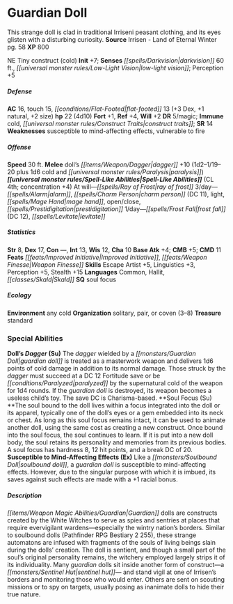﻿---
cssclass: [monsters]
title1: Guardian Doll
desc_short: This strange doll is clad in traditional Irriseni peasant clothing, and
  its eyes glisten with a disturbing curiosity.
title2: Guardian Doll
CR: 3
sources:
- name: Irrisen - Land of Eternal Winter
  page: 58
  link: http://paizo.com/products/btpy8w7f?Pathfinder-Campaign-Setting-Irrisen-Land-of-Eternal-Winter
XP: 800
alignment: NE
size: Tiny
type: construct
subtypes:
- cold
initiative:
  bonus: 7
senses:
  darkvision: 60
  low-light vision: true
AC:
  AC: 16
  touch: 15
  flat_footed: 13
  components:
    dex: 3
    natural: 1
    size: 2
HP:
  HP: 22
  long: 4d10
saves:
  fort: 1
  ref: 4
  will: 2
DR:
- amount: 5
  weakness: magic
immunities:
- cold
- construct traits
SR: 14
weaknesses:
- susceptible to mind-affecting effects
- vulnerable to fire
speeds:
  base: 30
attacks:
  melee:
  - - text: doll's dagger +10 (1d2-1/19-20 plus 1d6 cold and paralysis)
      entries:
      - - damage: 1d2-1
          crit_range: 19-20
        - damage: 1d6
          type: cold
        - effect: paralysis
      attack: doll's dagger
      bonus:
      - 10
spell_like_abilities:
  entries:
  - name: ray of frost
    source: default
    freq: At will
  - name: alarm
    source: default
    freq: 3/day
  - name: charm person
    source: default
    freq: 3/day
    DC: 11
  - name: light
    source: default
    freq: 3/day
  - name: mage hand
    source: default
    freq: 3/day
  - name: open/close
    source: default
    freq: 3/day
  - name: prestidigitation
    source: default
    freq: 3/day
  - superscripts:
    - UC
    name: frost fall
    source: default
    freq: 1/day
    DC: 12
  - name: levitate
    source: default
    freq: 1/day
  sources:
  - name: default
    CL: 4
    concentration: 4
ability_scores:
  STR: 8
  DEX: 17
  CON:
  INT: 13
  WIS: 12
  CHA: 10
BAB: 4
CMB: 5
CMD: 11
feats:
- name: Improved Initiative
- name: Weapon Finesse
skills:
  Escape Artist: 5
  Linguistics: 3
  Perception: 5
  Stealth: 15
languages:
- Common
- Hallit
- Skald
special_qualities:
- soul focus
ecology:
  environment: any cold
  organization: solitary, pair, or coven (3-8)
  treasure_type: standard
special_abilities:
  Doll's Dagger (Su): The dagger wielded by a guardian doll is treated as a masterwork
    weapon and delivers 1d6 points of cold damage in addition to its normal damage.
    Those struck by the dagger must succeed at a DC 12 Fortitude save or be paralyzed
    by the supernatural cold of the weapon for 1d4 rounds. If the guardian doll is
    destroyed, its weapon becomes a useless child's toy. The save DC is Charisma-based.
  Soul Focus (Su): The soul bound to the doll lives within a focus integrated into
    the doll or its apparel, typically one of the doll's eyes or a gem embedded into
    its neck or chest. As long as this soul focus remains intact, it can be used to
    animate another doll, using the same cost as creating a new construct. Once bound
    into the soul focus, the soul continues to learn. If it is put into a new doll
    body, the soul retains its personality and memories from its previous bodies.
    A soul focus has hardness 8, 12 hit points, and a break DC of 20.
  Susceptible to Mind-Affecting Effects (Ex): Like a soulbound doll, a guardian doll
    is susceptible to mind-affecting effects. However, due to the singular purpose
    with which it is imbued, its saves against such effects are made with a +1 racial
    bonus.
desc_long: Guardian dolls are constructs created by the White Witches to serve as
  spies and sentries at places that require evervigilant wardens-especially the wintry
  nation's borders. Similar to soulbound dolls (Pathfinder RPG Bestiary 2 255), these
  strange automatons are infused with fragments of the souls of living beings slain
  during the dolls' creation. The doll is sentient, and though a small part of the
  soul's original personality remains, the witchery employed largely strips it of
  its individuality. Many guardian dolls sit inside another form of construct-a sentinel
  hut- and stand vigil at one of Irrisen's borders and monitoring those who would
  enter. Others are sent on scouting missions or to spy on targets, usually posing
  as inanimate dolls to hide their true nature.

---

# Guardian Doll
This strange doll is clad in traditional Irriseni peasant clothing, and its eyes glisten with a disturbing curiosity.
**Source** Irrisen - Land of Eternal Winter pg. 58
**XP** 800

NE Tiny construct (cold)
**Init** +7; **Senses** _[[spells/Darkvision|darkvision]]_ 60 ft., _[[universal monster rules/Low-Light Vision|low-light vision]]_; Perception +5

##### Defense

**AC** 16, touch 15, _[[conditions/Flat-Footed|flat-footed]]_ 13 (+3 Dex, +1 natural, +2 size)
**hp** 22 (4d10)
**Fort** +1, **Ref** +4, **Will** +2
**DR** 5/magic; **Immune** cold, _[[universal monster rules/Construct Traits|construct traits]]_; **SR** 14
**Weaknesses** susceptible to mind-affecting effects, vulnerable to fire

##### Offense
**Speed** 30 ft.
**Melee** doll’s _[[items/Weapon/Dagger|dagger]]_ +10 (1d2–1/19–20 plus 1d6 cold and _[[universal monster rules/Paralysis|paralysis]]_)
**_[[universal monster rules/Spell-Like Abilities|Spell-Like Abilities]]_** (CL 4th; concentration +4)
At will—_[[spells/Ray of Frost|ray of frost]]_
3/day—_[[spells/Alarm|alarm]]_, _[[spells/Charm Person|charm person]]_ (DC 11), light, _[[spells/Mage Hand|mage hand]]_, open/close, _[[spells/Prestidigitation|prestidigitation]]_
1/day—_[[spells/Frost Fall|frost fall]]_ (DC 12), _[[spells/Levitate|levitate]]_

##### Statistics
**Str** 8, **Dex** 17, **Con** —, **Int** 13, **Wis** 12, **Cha** 10
**Base Atk** +4; **CMB** +5; **CMD** 11
**Feats** _[[feats/Improved Initiative|Improved Initiative]]_, _[[feats/Weapon Finesse|Weapon Finesse]]_
**Skills** Escape Artist +5, Linguistics +3, Perception +5, Stealth +15
**Languages** Common, Hallit, _[[classes/Skald|Skald]]_
**SQ** soul focus

##### Ecology

**Environment** any cold
**Organization** solitary, pair, or coven (3–8)
**Treasure** standard

### Special Abilities

**Doll’s _Dagger_ (Su)** The _dagger_ wielded by a _[[monsters/Guardian Doll|guardian doll]]_ is treated as a masterwork weapon and delivers 1d6 points of cold damage in addition to its normal damage. Those struck by the _dagger_ must succeed at a DC 12 Fortitude save or be _[[conditions/Paralyzed|paralyzed]]_ by the supernatural cold of the weapon for 1d4 rounds. If the _guardian doll_ is destroyed, its weapon becomes a useless child’s toy. The save DC is Charisma-based.
**Soul Focus (Su) **The soul bound to the doll lives within a focus integrated into the doll or its apparel, typically one of the doll’s eyes or a gem embedded into its neck or chest. As long as this soul focus remains intact, it can be used to animate another doll, using the same cost as creating a new construct. Once bound into the soul focus, the soul continues to learn. If it is put into a new doll body, the soul retains its personality and memories from its previous bodies. A soul focus has hardness 8, 12 hit points, and a break DC of 20.
**Susceptible to Mind-Affecting Effects (Ex)** Like a _[[monsters/Soulbound Doll|soulbound doll]]_, a _guardian doll_ is susceptible to mind-affecting effects. However, due to the singular purpose with which it is imbued, its saves against such effects are made with a +1 racial bonus.

##### Description

_[[items/Weapon Magic Abilities/Guardian|Guardian]]_ dolls are constructs created by the White Witches to serve as spies and sentries at places that require evervigilant wardens—especially the wintry nation’s borders. Similar to soulbound dolls (Pathfinder RPG Bestiary 2 255), these strange automatons are infused with fragments of the souls of living beings slain during the dolls’ creation. The doll is sentient, and though a small part of the soul’s original personality remains, the witchery employed largely strips it of its individuality. Many _guardian_ dolls sit inside another form of construct—a _[[monsters/Sentinel Hut|sentinel hut]]_— and stand vigil at one of Irrisen’s borders and monitoring those who would enter. Others are sent on scouting missions or to spy on targets, usually posing as inanimate dolls to hide their true nature.